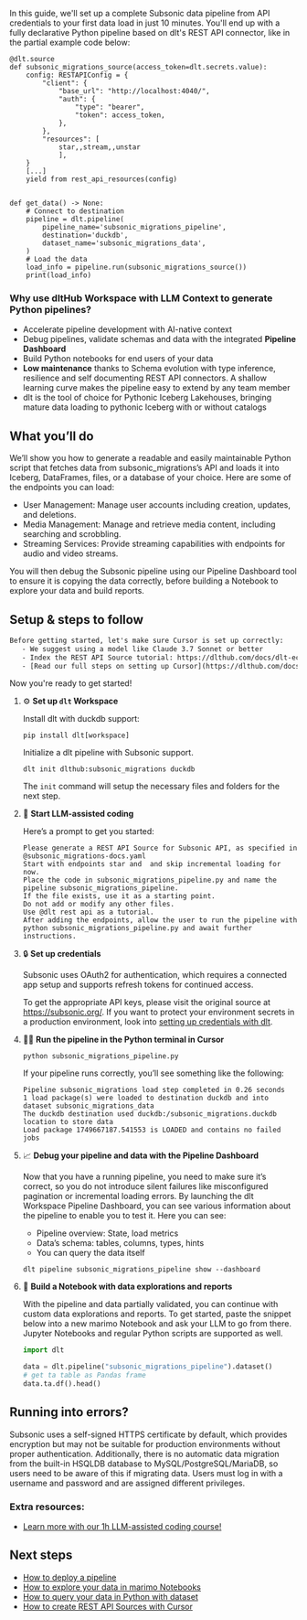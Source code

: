 In this guide, we'll set up a complete Subsonic data pipeline from API credentials to your first data load in just 10 minutes. You'll end up with a fully declarative Python pipeline based on dlt's REST API connector, like in the partial example code below:

```python-outcome
@dlt.source
def subsonic_migrations_source(access_token=dlt.secrets.value):
    config: RESTAPIConfig = {
        "client": {
            "base_url": "http://localhost:4040/",
            "auth": {
                "type": "bearer",
                "token": access_token,
            },
        },
        "resources": [
            star,,stream,,unstar
            ],
    }
    [...]
    yield from rest_api_resources(config)


def get_data() -> None:
    # Connect to destination
    pipeline = dlt.pipeline(
        pipeline_name='subsonic_migrations_pipeline',
        destination='duckdb',
        dataset_name='subsonic_migrations_data', 
    )
    # Load the data
    load_info = pipeline.run(subsonic_migrations_source())
    print(load_info) 
```

### Why use dltHub Workspace with LLM Context to generate Python pipelines?

- Accelerate pipeline development with AI-native context
- Debug pipelines, validate schemas and data with the integrated **Pipeline Dashboard**
- Build Python notebooks for end users of your data
- **Low maintenance** thanks to Schema evolution with type inference, resilience and self documenting REST API connectors. A shallow learning curve makes the pipeline easy to extend by any team member
- dlt is the tool of choice for Pythonic Iceberg Lakehouses, bringing mature data loading to pythonic Iceberg with or without catalogs

## What you’ll do

We’ll show you how to generate a readable and easily maintainable Python script that fetches data from subsonic_migrations’s API and loads it into Iceberg, DataFrames, files, or a database of your choice. Here are some of the endpoints you can load:

- User Management: Manage user accounts including creation, updates, and deletions.
- Media Management: Manage and retrieve media content, including searching and scrobbling.
- Streaming Services: Provide streaming capabilities with endpoints for audio and video streams.

You will then debug the Subsonic pipeline using our Pipeline Dashboard tool to ensure it is copying the data correctly, before building a Notebook to explore your data and build reports.

## Setup & steps to follow

```default
Before getting started, let's make sure Cursor is set up correctly:
   - We suggest using a model like Claude 3.7 Sonnet or better
   - Index the REST API Source tutorial: https://dlthub.com/docs/dlt-ecosystem/verified-sources/rest_api/ and add it to context as **@dlt rest api**
   - [Read our full steps on setting up Cursor](https://dlthub.com/docs/dlt-ecosystem/llm-tooling/cursor-restapi#23-configuring-cursor-with-documentation)
```

Now you're ready to get started!

1. ⚙️ **Set up `dlt` Workspace**
    
    Install dlt with duckdb support:
    ```shell
    pip install dlt[workspace]
    ```

    Initialize a dlt pipeline with Subsonic support.
    ```shell
    dlt init dlthub:subsonic_migrations duckdb
    ```

    The `init` command will setup the necessary files and folders for the next step.
    
2. 🤠 **Start LLM-assisted coding**
    
    Here’s a prompt to get you started:
    
    ```prompt
    Please generate a REST API Source for Subsonic API, as specified in @subsonic_migrations-docs.yaml 
    Start with endpoints star and  and skip incremental loading for now. 
    Place the code in subsonic_migrations_pipeline.py and name the pipeline subsonic_migrations_pipeline. 
    If the file exists, use it as a starting point. 
    Do not add or modify any other files. 
    Use @dlt rest api as a tutorial. 
    After adding the endpoints, allow the user to run the pipeline with python subsonic_migrations_pipeline.py and await further instructions.
    ```

    
3. 🔒 **Set up credentials** 
    
    Subsonic uses OAuth2 for authentication, which requires a connected app setup and supports refresh tokens for continued access.
    
    To get the appropriate API keys, please visit the original source at https://subsonic.org/.
    If you want to protect your environment secrets in a production environment, look into [setting up credentials with dlt](https://dlthub.com/docs/walkthroughs/add_credentials).
    
4. 🏃‍♀️ **Run the pipeline in the Python terminal in Cursor**
    
    ```shell
    python subsonic_migrations_pipeline.py
    ```
    
    If your pipeline runs correctly, you’ll see something like the following:
    
    ```shell
    Pipeline subsonic_migrations load step completed in 0.26 seconds
    1 load package(s) were loaded to destination duckdb and into dataset subsonic_migrations_data
    The duckdb destination used duckdb:/subsonic_migrations.duckdb location to store data
    Load package 1749667187.541553 is LOADED and contains no failed jobs
    ```
    
5. 📈 **Debug your pipeline and data with the Pipeline Dashboard**

    Now that you have a running pipeline, you need to make sure it’s correct, so you do not introduce silent failures like misconfigured pagination or incremental loading errors. By launching the dlt Workspace Pipeline Dashboard, you can see various information about the pipeline to enable you to test it. Here you can see:
    - Pipeline overview: State, load metrics
    - Data’s schema: tables, columns, types, hints
    - You can query the data itself
    
    ```shell
    dlt pipeline subsonic_migrations_pipeline show --dashboard
    ```
    
6. 🐍 **Build a Notebook with data explorations and reports**

    With the pipeline and data partially validated, you can continue with custom data explorations and reports. To get started, paste the snippet below into a new marimo Notebook and ask your LLM to go from there. Jupyter Notebooks and regular Python scripts are supported as well.

    
    ```python
    import dlt

   data = dlt.pipeline("subsonic_migrations_pipeline").dataset()
   # get ta table as Pandas frame
   data.ta.df().head()
    ```

## Running into errors?

Subsonic uses a self-signed HTTPS certificate by default, which provides encryption but may not be suitable for production environments without proper authentication. Additionally, there is no automatic data migration from the built-in HSQLDB database to MySQL/PostgreSQL/MariaDB, so users need to be aware of this if migrating data. Users must log in with a username and password and are assigned different privileges.

### Extra resources:

- [Learn more with our 1h LLM-assisted coding course!](https://www.youtube.com/watch?v=GGid70rnJuM)

## Next steps

- [How to deploy a pipeline](https://dlthub.com/docs/walkthroughs/deploy-a-pipeline)
- [How to explore your data in marimo Notebooks](https://dlthub.com/docs/general-usage/dataset-access/marimo)
- [How to query your data in Python with dataset](https://dlthub.com/docs/general-usage/dataset-access/dataset)
- [How to create REST API Sources with Cursor](https://dlthub.com/docs/dlt-ecosystem/llm-tooling/cursor-restapi)